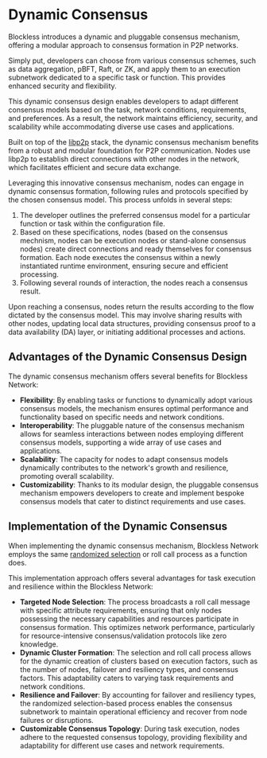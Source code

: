 # Dynamic Consensus

Blockless introduces a dynamic and pluggable consensus mechanism, offering a modular approach to consensus formation in P2P networks.

Simply put, developers can choose from various consensus schemes, such as data aggregation, pBFT, Raft, or ZK, and apply them to an execution subnetwork dedicated to a specific task or function. This provides enhanced security and flexibility.

This dynamic consensus design enables developers to adapt different consensus models based on the task, network conditions, requirements, and preferences. As a result, the network maintains efficiency, security, and scalability while accommodating diverse use cases and applications.

Built on top of the [libp2p](https://docs.libp2p.io/) stack, the dynamic consensus mechanism benefits from a robust and modular foundation for P2P communication. Nodes use libp2p to establish direct connections with other nodes in the network, which facilitates efficient and secure data exchange.

Leveraging this innovative consensus mechanism, nodes can engage in dynamic consensus formation, following rules and protocols specified by the chosen consensus model. This process unfolds in several steps:

1. The developer outlines the preferred consensus model for a particular function or task within the configuration file.
2. Based on these specifications, nodes (based on the consensus mechnism, nodes can be execution nodes or stand-alone consensus nodes) create direct connections and ready themselves for consensus formation.
   Each node executes the consensus within a newly instantiated runtime environment, ensuring secure and efficient processing.
3. Following several rounds of interaction, the nodes reach a consensus result.

Upon reaching a consensus, nodes return the results according to the flow dictated by the consensus model. This may involve sharing results with other nodes, updating local data structures, providing consensus proof to a data availability (DA) layer, or initiating additional processes and actions.

## Advantages of the Dynamic Consensus Design

The dynamic consensus mechanism offers several benefits for Blockless Network:

- **Flexibility**: By enabling tasks or functions to dynamically adopt various consensus models, the mechanism ensures optimal performance and functionality based on specific needs and network conditions.
- **Interoperability**: The pluggable nature of the consensus mechanism allows for seamless interactions between nodes employing different consensus models, supporting a wide array of use cases and applications.
- **Scalability**: The capacity for nodes to adapt consensus models dynamically contributes to the network's growth and resilience, promoting overall scalability.
- **Customizability**: Thanks to its modular design, the pluggable consensus mechanism empowers developers to create and implement bespoke consensus models that cater to distinct requirements and use cases.

## Implementation of the Dynamic Consensus

When implementing the dynamic consensus mechanism, Blockless Network employs the same [randomized selection](./selection.md) or roll call process as a function does.

This implementation approach offers several advantages for task execution and resilience within the Blockless Network:

- **Targeted Node Selection**: The process broadcasts a roll call message with specific attribute requirements, ensuring that only nodes possessing the necessary capabilities and resources participate in consensus formation. This optimizes network performance, particularly for resource-intensive consensus/validation protocols like zero knowledge.
- **Dynamic Cluster Formation**: The selection and roll call process allows for the dynamic creation of clusters based on execution factors, such as the number of nodes, failover and resiliency types, and consensus factors. This adaptability caters to varying task requirements and network conditions.
- **Resilience and Failover**: By accounting for failover and resiliency types, the randomized selection-based process enables the consensus subnetwork to maintain operational efficiency and recover from node failures or disruptions.
- **Customizable Consensus Topology**: During task execution, nodes adhere to the requested consensus topology, providing flexibility and adaptability for different use cases and network requirements.
